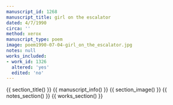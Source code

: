 ```yaml
---
manuscript_id: 1268
manuscript_title: girl on the escalator
dated: 4/7/1990
circa: ''
method: xerox
manuscript_type: poem
image: poem1990-07-04-girl_on_the_escalator.jpg
notes: null
works_included:
- work_id: 1326
  altered: 'yes'
  edited: 'no'
---
```


{{ section_title() }}
{{ manuscript_info() }}
{{ section_image() }}
{{ notes_section() }}
{{ works_section() }}
